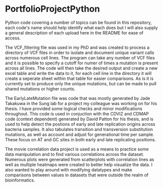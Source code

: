 # PortfolioProjectPython

Python code covering a number of topics can be found in this repository, each code's name should help identify what each does but I will also supply a general 
description of each upload here in the README for ease of access.

The VCF_filtering file was used in my PhD and was created to process a directory of VCF files in order to isolate and document unique variant calls across numerous
cell lines. The program can take any number of VCF files and it is possible to specify a cutoff for numer of times a mutation is present across all lines. The code
will then take the desired output and create a new excel table and write the data to it, for each cell line in the directory it will create a seperate sheet within
that table for easier comparisons. As is it is currently set to produce only the unique mutations, but can be made to pull shared mutations or higher counts.

The EarlyLateMutation file was code that was mostly generated by Jade Takakuwa in the Sung lab for a project my colleague was working on for his thesis.
I have provided some logical checks and minor modifications throughout. This code is used in conjuction with the CDVIZ and CDMAP code (context dependent) generated by David Patton for his thesis, and is used to help detect the postions of early and late replication origins across bacteria samples. It also tabulates transition and transversion substitution mutations, as well as account and adjust for generational time per sample. These focus on AT and GC sites in both early and late replicating positions.

The movie correlation data project is used as a means to practice some data manipulation and to find various correlations across the dataset. 
Numerous plots were generated from scatterplots with correlation lines as well as multiple heatmaps were created to better help visualize the data.
I also wanted to play around with modifying datatypes and make comparisons between values in datasets that were outside the realm of bioinformatics.
